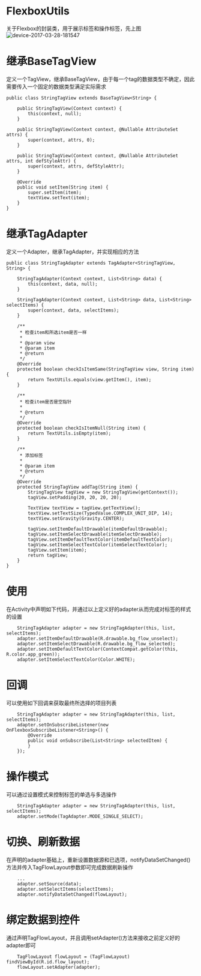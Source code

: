 # FlexboxUtils
关于Flexbox的封装类，用于展示标签和操作标签，先上图
![device-2017-03-28-181547](https://github.com/Kaka252/FlexboxUtils/blob/master/screenshot/device-2017-03-28-181547.png?raw=true)

# 继承BaseTagView
定义一个TagView，继承BaseTagView，由于每一个tag的数据类型不确定，因此需要传入一个固定的数据类型满足实际需求
```
public class StringTagView extends BaseTagView<String> {

    public StringTagView(Context context) {
        this(context, null);
    }

    public StringTagView(Context context, @Nullable AttributeSet attrs) {
        super(context, attrs, 0);
    }

    public StringTagView(Context context, @Nullable AttributeSet attrs, int defStyleAttr) {
        super(context, attrs, defStyleAttr);
    }

    @Override
    public void setItem(String item) {
        super.setItem(item);
        textView.setText(item);
    }
}
```

# 继承TagAdapter
定义一个Adapter，继承TagAdapter，并实现相应的方法
```
public class StringTagAdapter extends TagAdapter<StringTagView, String> {

    StringTagAdapter(Context context, List<String> data) {
        this(context, data, null);
    }

    StringTagAdapter(Context context, List<String> data, List<String> selectItems) {
        super(context, data, selectItems);
    }

    /**
     * 检查item和所选item是否一样
     *
     * @param view
     * @param item
     * @return
     */
    @Override
    protected boolean checkIsItemSame(StringTagView view, String item) {
        return TextUtils.equals(view.getItem(), item);
    }

    /**
     * 检查item是否是空指针
     *
     * @return
     */
    @Override
    protected boolean checkIsItemNull(String item) {
        return TextUtils.isEmpty(item);
    }

    /**
     * 添加标签
     *
     * @param item
     * @return
     */
    @Override
    protected StringTagView addTag(String item) {
        StringTagView tagView = new StringTagView(getContext());
        tagView.setPadding(20, 20, 20, 20);

        TextView textView = tagView.getTextView();
        textView.setTextSize(TypedValue.COMPLEX_UNIT_DIP, 14);
        textView.setGravity(Gravity.CENTER);

        tagView.setItemDefaultDrawable(itemDefaultDrawable);
        tagView.setItemSelectDrawable(itemSelectDrawable);
        tagView.setItemDefaultTextColor(itemDefaultTextColor);
        tagView.setItemSelectTextColor(itemSelectTextColor);
        tagView.setItem(item);
        return tagView;
    }
}
```
# 使用
在Activity中声明如下代码，并通过以上定义好的adapter从而完成对标签的样式的设置
```
    StringTagAdapter adapter = new StringTagAdapter(this, list, selectItems);
    adapter.setItemDefaultDrawable(R.drawable.bg_flow_unselect);
    adapter.setItemSelectDrawable(R.drawable.bg_flow_selected);
    adapter.setItemDefaultTextColor(ContextCompat.getColor(this, R.color.app_green));
    adapter.setItemSelectTextColor(Color.WHITE);
```
# 回调
可以使用如下回调来获取最终所选择的项目列表
```
    StringTagAdapter adapter = new StringTagAdapter(this, list, selectItems);
    adapter.setOnSubscribeListener(new OnFlexboxSubscribeListener<String>() {
        @Override
        public void onSubscribe(List<String> selectedItem) {
        }
    });
```
# 操作模式
可以通过设置模式来控制标签的单选与多选操作
```
    StringTagAdapter adapter = new StringTagAdapter(this, list, selectItems);
    adapter.setMode(TagAdapter.MODE_SINGLE_SELECT);
```
# 切换、刷新数据
在声明的adapter基础上，重新设置数据源和已选项，notifyDataSetChanged()方法并传入TagFlowLayout参数即可完成数据刷新操作
```
    ...
    adapter.setSource(data);
    adapter.setSelectItems(selectItems);
    adapter.notifyDataSetChanged(flowLayout);
```
# 绑定数据到控件
通过声明TagFlowLayout，并且调用setAdapter()方法来接收之前定义好的adapter即可
```
    TagFlowLayout flowLayout = (TagFlowLayout) findViewById(R.id.flow_layout);
    flowLayout.setAdapter(adapter);
```
